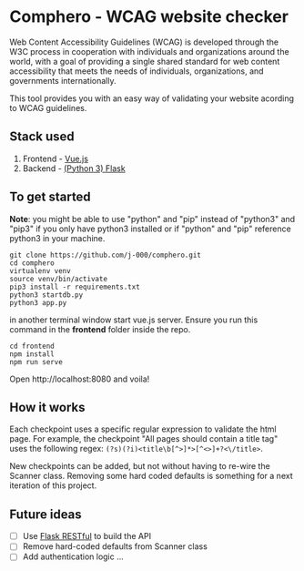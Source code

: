 # Comphero  - WCAG website checker

Web Content Accessibility Guidelines (WCAG) is developed through the W3C process in cooperation with individuals and organizations around the world, with a goal of providing a single shared standard for web content accessibility that meets the needs of individuals, organizations, and governments internationally.

This tool provides you with an easy way of validating your website acording to WCAG guidelines. 

## Stack used
1) Frontend - [Vue.js](https://vuejs.org/)
2) Backend - [(Python 3) Flask](https://palletsprojects.com/p/flask/) 

## To get started
**Note**: you might be able to use "python" and "pip" instead of "python3" and "pip3" if you only have python3 installed or if "python" and "pip" reference python3 in your machine.
```
git clone https://github.com/j-000/comphero.git
cd comphero
virtualenv venv
source venv/bin/activate
pip3 install -r requirements.txt
python3 startdb.py
python3 app.py
```

in another terminal window start vue.js server. Ensure you run this command in the **frontend** folder inside the repo.
```
cd frontend
npm install
npm run serve
```

Open http://localhost:8080 and voila!

## How it works

Each checkpoint uses a specific regular expression to validate the html page. For example, the checkpoint "All pages should contain a title tag" uses the following regex: `(?s)(?i)<title\b[^>]*>[^<>]+?<\/title>`.

New checkpoints can be added, but not without having to re-wire the Scanner class. Removing some hard coded defaults is something for a next iteration of this project.

## Future ideas

- [ ] Use [Flask RESTful](https://flask-restful.readthedocs.io/en) to build the API
- [ ] Remove hard-coded defaults from Scanner class
- [ ] Add authentication logic
...

